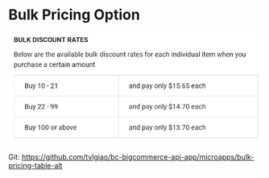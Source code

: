# Bulk Pricing Option

![bulk pricing table](img/bulk-pricing-table.jpg)

Git: https://github.com/tvlgiao/bc-bigcommerce-api-app/microapps/bulk-pricing-table-alt



